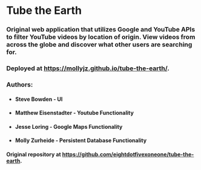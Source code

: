 # Tube the Earth

### Original web application that utilizes Google and YouTube APIs to filter YouTube videos by location of origin. View videos from across the globe and discover what other users are searching for.

### Deployed at https://mollyjz.github.io/tube-the-earth/.

### Authors:
* #### Steve Bowden - UI
* #### Matthew Eisenstadter - Youtube Functionality
* #### Jesse Loring - Google Maps Functionality
* #### Molly Zurheide - Persistent Database Functionality

#### Original repository at https://github.com/eightdotfivexoneone/tube-the-earth.
